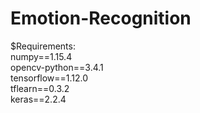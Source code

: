 # Emotion-Recognition 
$Requirements: \
numpy==1.15.4\
opencv-python==3.4.1\
tensorflow==1.12.0\
tflearn==0.3.2\
keras==2.2.4
